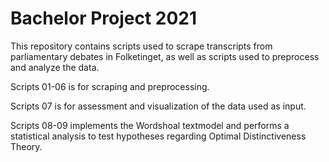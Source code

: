 # Bachelor Project 2021

This repository contains scripts used to scrape transcripts from parliamentary debates in Folketinget, as well as scripts used to preprocess and analyze the data.

Scripts 01-06 is for scraping and preprocessing.

Scripts 07 is for assessment and visualization of the data used as input. 

Scripts 08-09 implements the Wordshoal textmodel and performs a statistical analysis to test hypotheses regarding Optimal Distinctiveness Theory.

